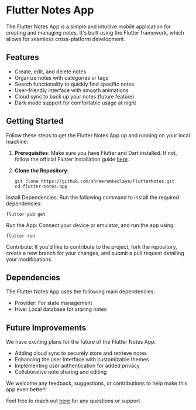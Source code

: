 # Flutter Notes App

The Flutter Notes App is a simple and intuitive mobile application for creating and managing notes. It's built using the Flutter framework, which allows for seamless cross-platform development.

## Features

- Create, edit, and delete notes
- Organize notes with categories or tags
- Search functionality to quickly find specific notes
- User-friendly interface with smooth animations
- Cloud sync to back up your notes (future feature)
- Dark mode support for comfortable usage at night

<!--
## Screenshots

![Screenshot 1](screenshots/screenshot1.png)
![Screenshot 2](screenshots/screenshot2.png)
![Screenshot 3](screenshots/screenshot3.png) -->

## Getting Started

Follow these steps to get the Flutter Notes App up and running on your local machine:

1. **Prerequisites**: Make sure you have Flutter and Dart installed. If not, follow the official Flutter installation guide [here](https://flutter.dev/docs/get-started/install).

2. **Clone the Repository**: 
   ```
   git clone https://github.com/shreeramkedlaya/FlutterNotes.git
   cd flutter-notes-app
    ```

Install Dependencies: Run the following command to install the required dependencies:

```
flutter pub get
```
Run the App: Connect your device or emulator, and run the app using:

```
flutter run
```
Contribute: If you'd like to contribute to the project, fork the repository, create a new branch for your changes, and submit a pull request detailing your modifications.

## Dependencies
The Flutter Notes App uses the following main dependencies:

 - Provider: For state management
 - Hive: Local database for storing notes
## Future Improvements
We have exciting plans for the future of the Flutter Notes App:

 - Adding cloud sync to securely store and retrieve notes
 - Enhancing the user interface with customizable themes
 - Implementing user authentication for added privacy
 - Collaborative note sharing and editing

We welcome any feedback, suggestions, or contributions to help make this app even better!

Feel free to reach out [here](kedlayashreeram@gmail.com) for any questions or support
